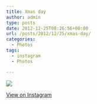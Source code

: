 ```yaml
---
title: Xmas day
author: admin
type: posts
date: 2012-12-25T08:26:56+00:00
url: /posts/2012/12/25/xmas-day/
categories:
  - Photos
tags:
  - instagram
  - Photos

---
```

![][1]

<p class="view-instagram">
  <a href="http://instagr.am/p/Tpxs7PKlpo/">View on Instagram</a>
</p>

 [1]: https://lobban.org/wordpress//HLIC/4f81096ba92a3773b91aa94ce108b324.jpg